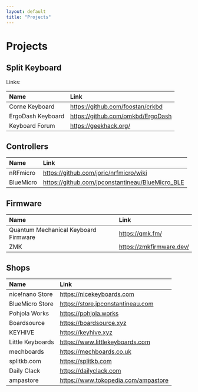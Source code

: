 ```yaml
---
layout: default
title: "Projects"
---
```


# Projects

## Split Keyboard

Links:

| Name              | Link                              |
| :---------------- | :-------------------------------- |
| Corne Keyboard    | https://github.com/foostan/crkbd  |
| ErgoDash Keyboard | https://github.com/omkbd/ErgoDash |
| Keyboard Forum    | https://geekhack.org/             |

## Controllers

| Name      | Link                                             |
| :-------- | :----------------------------------------------- |
| nRFmicro  | https://github.com/joric/nrfmicro/wiki           |
| BlueMicro | https://github.com/jpconstantineau/BlueMicro_BLE |

## Firmware

| Name                                 | Link                     |
| :----------------------------------- | :----------------------- |
| Quantum Mechanical Keyboard Firmware | https://qmk.fm/          |
| ZMK                                  | https://zmkfirmware.dev/ |

## Shops

| Name             | Link                                |
| :--------------- | :---------------------------------- |
| nice!nano Store  | https://nicekeyboards.com           |
| BlueMicro Store  | https://store.jpconstantineau.com   |
| Pohjola Works    | https://pohjola.works               |
| Boardsource      | https://boardsource.xyz             |
| KEYHIVE          | https://keyhive.xyz                 |
| Little Keyboards | https://www.littlekeyboards.com     |
| mechboards       | https://mechboards.co.uk            |
| splitkb.com      | https://splitkb.com                 |
| Daily Clack      | https://dailyclack.com              |
| ampastore        | https://www.tokopedia.com/ampastore |
